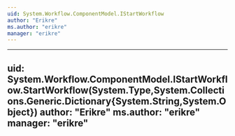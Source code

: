 ```yaml
---
uid: System.Workflow.ComponentModel.IStartWorkflow
author: "Erikre"
ms.author: "erikre"
manager: "erikre"
---
```


---
uid: System.Workflow.ComponentModel.IStartWorkflow.StartWorkflow(System.Type,System.Collections.Generic.Dictionary{System.String,System.Object})
author: "Erikre"
ms.author: "erikre"
manager: "erikre"
---
